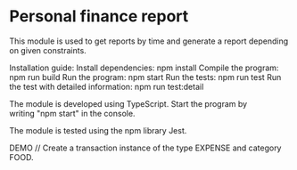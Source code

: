 # Personal finance report

This module is used to get reports by time and generate a report depending on given constraints.

Installation guide:
Install dependencies: npm install
Compile the program: npm run build
Run the program: npm start
Run the tests: npm run test
Run the test with detailed information: npm run test:detail

The module is developed using TypeScript. Start the program by writing "npm start" in the console.

The module is tested using the npm library Jest.

DEMO
// Create a transaction instance of the type EXPENSE and category FOOD.
